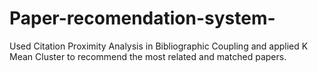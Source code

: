 # Paper-recomendation-system-
Used Citation Proximity Analysis in Bibliographic Coupling and applied K Mean Cluster to recommend the most related and matched papers.
